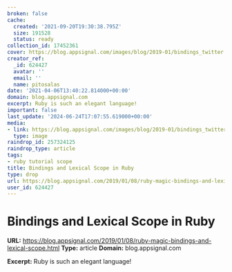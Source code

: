 ```yaml
---
broken: false
cache:
  created: '2021-09-20T19:30:38.795Z'
  size: 191528
  status: ready
collection_id: 17452361
cover: https://blog.appsignal.com/images/blog/2019-01/bindings_twitter.jpg
creator_ref:
  _id: 624427
  avatar: ''
  email: ''
  name: pitosalas
date: '2021-04-06T13:40:22.814000+00:00'
domain: blog.appsignal.com
excerpt: Ruby is such an elegant language!
important: false
last_update: '2024-06-24T17:07:55.619000+00:00'
media:
- link: https://blog.appsignal.com/images/blog/2019-01/bindings_twitter.jpg
  type: image
raindrop_id: 257324125
raindrop_type: article
tags:
- ruby tutorial scope
title: Bindings and Lexical Scope in Ruby
type: drop
url: https://blog.appsignal.com/2019/01/08/ruby-magic-bindings-and-lexical-scope.html
user_id: 624427
---
```


# Bindings and Lexical Scope in Ruby

**URL:** https://blog.appsignal.com/2019/01/08/ruby-magic-bindings-and-lexical-scope.html
**Type:** article
**Domain:** blog.appsignal.com

**Excerpt:** Ruby is such an elegant language!
